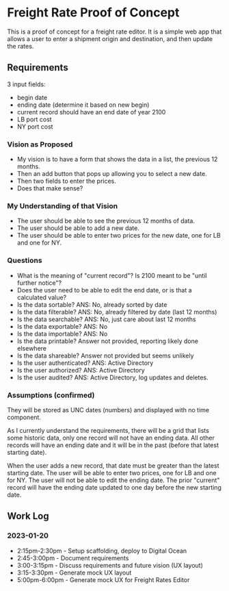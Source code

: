 # Freight Rate Proof of Concept

This is a proof of concept for a freight rate editor. It is a simple web app that allows a user to enter a shipment origin and destination, and then update the rates.

## Requirements

3 input fields:

* begin date
* ending date (determine it based on new begin)
* current record should have an end date of year 2100
* LB port cost
* NY port cost

### Vision as Proposed

* My vision is to have a form that shows the data in a list, the previous 12 months.
* Then an add button that pops up allowing you to select a new date.
* Then two fields to enter the prices.
* Does that make sense?

### My Understanding of that Vision

* The user should be able to see the previous 12 months of data.
* The user should be able to add a new date.
* The user should be able to enter two prices for the new date, one for LB and one for NY.

### Questions

* What is the meaning of "current record"?  Is 2100 meant to be "until further notice"?
* Does the user need to be able to edit the end date, or is that a calculated value?
* Is the data sortable? ANS: No, already sorted by date
* Is the data filterable? ANS: No, already filtered by date (last 12 months)
* Is the data searchable? ANS: No, just care about last 12 months
* Is the data exportable? ANS: No
* Is the data importable? ANS: No
* Is the data printable? Answer not provided, reporting likely done elsewhere
* Is the data shareable? Answer not provided but seems unlikely
* Is the user authenticated? ANS: Active Directory
* Is the user authorized? ANS: Active Directory
* Is the user audited? ANS: Active Directory, log updates and deletes.

### Assumptions (confirmed)

They will be stored as UNC dates (numbers) and displayed with no time component.

As I currently understand the requirements, there will be a grid that lists some historic data, only one record will not have an ending data.  All other records will have an ending date and it will be in the past (before that latest starting date).

When the user adds a new record, that date must be greater than the latest starting date.  The user will be able to enter two prices, one for LB and one for NY.  The user will not be able to edit the ending date.  The prior "current" record will have the ending date updated to one day before the new starting date.


## Work Log

### 2023-01-20

* 2:15pm-2:30pm - Setup scaffolding, deploy to Digital Ocean
* 2:45-3:00pm - Document requirements
* 3:00-3:15pm - Discuss requirements and future vision (UX layout)
* 3:15-3:30pm - Generate mock UX layout
* 5:00pm-6:00pm - Generate mock UX for Freight Rates Editor
